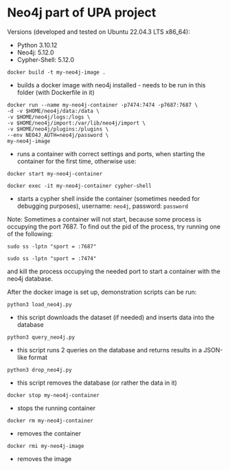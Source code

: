 # Neo4j part of UPA project

Versions (developed and tested on Ubuntu 22.04.3 LTS x86_64):
- Python        3.10.12
- Neo4j:        5.12.0
- Cypher-Shell: 5.12.0

```shell
docker build -t my-neo4j-image .
```
- builds a docker image with neo4j installed - needs to be run in this folder (with Dockerfile in it)

```shell
docker run --name my-neo4j-container -p7474:7474 -p7687:7687 \
-d -v $HOME/neo4j/data:/data \
-v $HOME/neo4j/logs:/logs \
-v $HOME/neo4j/import:/var/lib/neo4j/import \
-v $HOME/neo4j/plugins:/plugins \
--env NEO4J_AUTH=neo4j/password \
my-neo4j-image
```
- runs a container with correct settings and ports, when starting the container for the first time, otherwise use:

```shell
docker start my-neo4j-container
```

```shell
docker exec -it my-neo4j-container cypher-shell
```
- starts a cypher shell inside the container (sometimes needed for debugging purposes), username: `neo4j`, password: `password`

Note: Sometimes a container will not start, because some process is occupying the port 7687. To find out the pid of the process, try running one of the following:
```shell
sudo ss -lptn "sport = :7687"
```
```shell
sudo ss -lptn "sport = :7474"
```
and kill the process occupying the needed port to start a container with the neo4j database.

After the docker image is set up, demonstration scripts can be run:

```shell
python3 load_neo4j.py
```
- this script downloads the dataset (if needed) and inserts data into the database 

```shell
python3 query_neo4j.py
```
- this script runs 2 queries on the database and returns results in a JSON-like format

```shell
python3 drop_neo4j.py
```
- this script removes the database (or rather the data in it)

```shell
docker stop my-neo4j-container
```
- stops the running container

```shell
docker rm my-neo4j-container
``` 
- removes the container

```shell
docker rmi my-neo4j-image
```
- removes the image